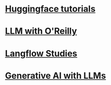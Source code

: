 # [Huggingface tutorials](huggingface-tutorials/)

# [LLM with O'Reilly](llm-with-oreilly/)

# [Langflow Studies](langflow-study/)

# [Generative AI with LLMs](generative-ai-with-llms/)